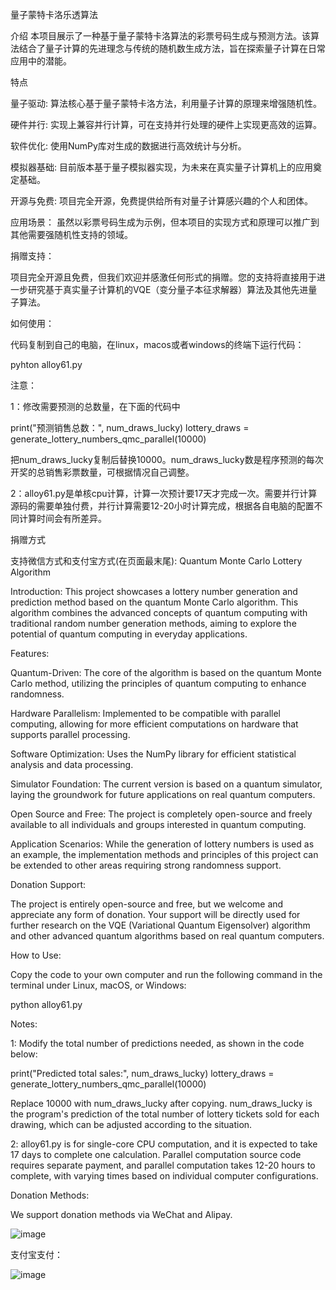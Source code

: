 量子蒙特卡洛乐透算法

介绍
本项目展示了一种基于量子蒙特卡洛算法的彩票号码生成与预测方法。该算法结合了量子计算的先进理念与传统的随机数生成方法，旨在探索量子计算在日常应用中的潜能。

特点

量子驱动: 算法核心基于量子蒙特卡洛方法，利用量子计算的原理来增强随机性。

硬件并行: 实现上兼容并行计算，可在支持并行处理的硬件上实现更高效的运算。

软件优化: 使用NumPy库对生成的数据进行高效统计与分析。

模拟器基础: 目前版本基于量子模拟器实现，为未来在真实量子计算机上的应用奠定基础。

开源与免费: 项目完全开源，免费提供给所有对量子计算感兴趣的个人和团体。


应用场景：
虽然以彩票号码生成为示例，但本项目的实现方式和原理可以推广到其他需要强随机性支持的领域。


捐赠支持：

项目完全开源且免费，但我们欢迎并感激任何形式的捐赠。您的支持将直接用于进一步研究基于真实量子计算机的VQE（变分量子本征求解器）算法及其他先进量子算法。

如何使用：

代码复制到自己的电脑，在linux，macos或者windows的终端下运行代码：

pyhton alloy61.py

注意：

1：修改需要预测的总数量，在下面的代码中

print("预测销售总数：", num_draws_lucky)
lottery_draws = generate_lottery_numbers_qmc_parallel(10000)

把num_draws_lucky复制后替换10000。num_draws_lucky数是程序预测的每次开奖的总销售彩票数量，可根据情况自己调整。

2：alloy61.py是单核cpu计算，计算一次预计要17天才完成一次。需要并行计算源码的需要单独付费，并行计算需要12-20小时计算完成，根据各自电脑的配置不同计算时间会有所差异。

捐赠方式

支持微信方式和支付宝方式(在页面最末尾): 
Quantum Monte Carlo Lottery Algorithm

Introduction: This project showcases a lottery number generation and prediction method based on the quantum Monte Carlo algorithm. This algorithm combines the advanced concepts of quantum computing with traditional random number generation methods, aiming to explore the potential of quantum computing in everyday applications.

Features:

Quantum-Driven: The core of the algorithm is based on the quantum Monte Carlo method, utilizing the principles of quantum computing to enhance randomness.

Hardware Parallelism: Implemented to be compatible with parallel computing, allowing for more efficient computations on hardware that supports parallel processing.

Software Optimization: Uses the NumPy library for efficient statistical analysis and data processing.

Simulator Foundation: The current version is based on a quantum simulator, laying the groundwork for future applications on real quantum computers.

Open Source and Free: The project is completely open-source and freely available to all individuals and groups interested in quantum computing.

Application Scenarios: While the generation of lottery numbers is used as an example, the implementation methods and principles of this project can be extended to other areas requiring strong randomness support.

Donation Support:

The project is entirely open-source and free, but we welcome and appreciate any form of donation. Your support will be directly used for further research on the VQE (Variational Quantum Eigensolver) algorithm and other advanced quantum algorithms based on real quantum computers.

How to Use:

Copy the code to your own computer and run the following command in the terminal under Linux, macOS, or Windows:

python alloy61.py

Notes:

1: Modify the total number of predictions needed, as shown in the code below:

print("Predicted total sales:", num_draws_lucky)
lottery_draws = generate_lottery_numbers_qmc_parallel(10000)

Replace 10000 with num_draws_lucky after copying. num_draws_lucky is the program's prediction of the total number of lottery tickets sold for each drawing, which can be adjusted according to the situation.

2: alloy61.py is for single-core CPU computation, and it is expected to take 17 days to complete one calculation. Parallel computation source code requires separate payment, and parallel computation takes 12-20 hours to complete, with varying times based on individual computer configurations.

Donation Methods:

We support donation methods via WeChat and Alipay.

![image](https://github.com/crystal-tensor/lotty/assets/29765585/3974e661-0377-4204-887c-95ca09a8ebe0)

支付宝支付：

![image](https://github.com/crystal-tensor/lotty/assets/29765585/c3b06282-316d-46d6-b82d-1d36557615bc)

